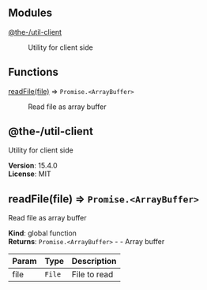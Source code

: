 <!--- Code generated by @the-/script-doc. DO NOT EDIT. -->

## Modules

<dl>
<dt><a href="#module_@the-/util-client">@the-/util-client</a></dt>
<dd><p>Utility for client side</p>
</dd>
</dl>

## Functions

<dl>
<dt><a href="#readFile">readFile(file)</a> ⇒ <code>Promise.&lt;ArrayBuffer&gt;</code></dt>
<dd><p>Read file as array buffer</p>
</dd>
</dl>

<a name="module_@the-/util-client"></a>

## @the-/util-client
Utility for client side

**Version**: 15.4.0  
**License**: MIT  
<a name="readFile"></a>

## readFile(file) ⇒ <code>Promise.&lt;ArrayBuffer&gt;</code>
Read file as array buffer

**Kind**: global function  
**Returns**: <code>Promise.&lt;ArrayBuffer&gt;</code> - - Array buffer  

| Param | Type | Description |
| --- | --- | --- |
| file | <code>File</code> | File to read |
